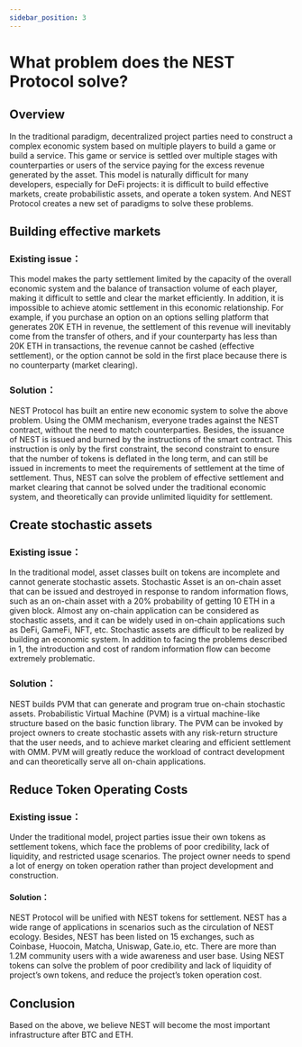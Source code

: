 ```yaml
---
sidebar_position: 3
---
```

# What problem does the NEST Protocol solve?

## Overview
In the traditional paradigm, decentralized project parties need to construct a complex economic system based on multiple players to build a game or build a service. This game or service is settled over multiple stages with counterparties or users of the service paying for the excess revenue generated by the asset.
This model is naturally difficult for many developers, especially for DeFi projects: it is difficult to build effective markets, create probabilistic assets, and operate a token system.
And NEST Protocol creates a new set of paradigms to solve these problems.


## Building effective markets
### Existing issue：
This model makes the party settlement limited by the capacity of the overall economic system and the balance of transaction volume of each player, making it difficult to settle and clear the market efficiently. In addition, it is impossible to achieve atomic settlement in this economic relationship. For example, if you purchase an option on an options selling platform that generates 20K ETH in revenue, the settlement of this revenue will inevitably come from the transfer of others, and if your counterparty has less than 20K ETH in transactions, the revenue cannot be cashed (effective settlement), or the option cannot be sold in the first place because there is no counterparty (market clearing). 
### Solution：
NEST Protocol has built an entire new economic system to solve the above problem. Using the OMM mechanism, everyone trades against the NEST contract, without the need to match counterparties. Besides, the issuance of NEST is issued and burned by the instructions of the smart contract. This instruction is only by the first constraint, the second constraint to ensure that the number of tokens is deflated in the long term, and can still be issued in increments to meet the requirements of settlement at the time of settlement. Thus, NEST can solve the problem of effective settlement and market clearing that cannot be solved under the traditional economic system, and theoretically can provide unlimited liquidity for settlement.


## Create stochastic assets
### Existing issue：
In the traditional model, asset classes built on tokens are incomplete and cannot generate stochastic assets. Stochastic Asset is an on-chain asset that can be issued and destroyed in response to random information flows, such as an on-chain asset with a 20% probability of getting 10 ETH in a given block. Almost any on-chain application can be considered as stochastic assets, and it can be widely used in on-chain applications such as DeFi, GameFi, NFT, etc. Stochastic assets are difficult to be realized by building an economic system. In addition to facing the problems described in 1, the introduction and cost of random information flow can become extremely problematic.
### Solution：
NEST builds PVM that can generate and program true on-chain stochastic assets. Probabilistic Virtual Machine (PVM) is a virtual machine-like structure based on the basic function library. The PVM can be invoked by project owners to create stochastic assets with any risk-return structure that the user needs, and to achieve market clearing and efficient settlement with OMM. PVM will greatly reduce the workload of contract development and can theoretically serve all on-chain applications.

## Reduce Token Operating Costs
### Existing issue：
Under the traditional model, project parties issue their own tokens as settlement tokens, which face the problems of poor credibility, lack of liquidity, and restricted usage scenarios. The project owner needs to spend a lot of energy on token operation rather than project development and construction.
#### Solution：
NEST Protocol will be unified with NEST tokens for settlement. NEST has a wide range of applications in scenarios such as the circulation of NEST ecology. Besides, NEST has been listed on 15 exchanges, such as Coinbase, Huocoin, Matcha, Uniswap, Gate.io, etc. There are more than 1.2M community users with a wide awareness and user base. Using NEST tokens can solve the problem of poor credibility and lack of liquidity of project’s own tokens, and reduce the project’s token operation cost.

## Conclusion
Based on the above, we believe NEST will become the most important infrastructure after BTC and ETH.
